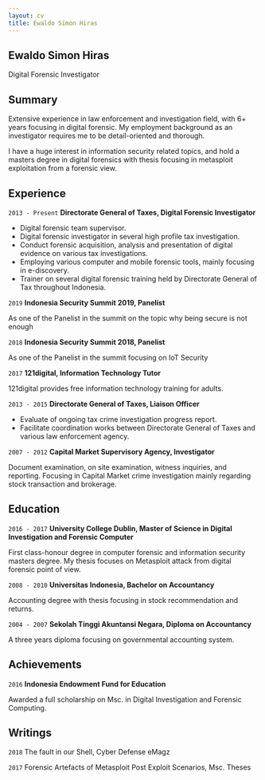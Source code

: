 ```yaml
---
layout: cv
title: Ewaldo Simon Hiras
---
```

## Ewaldo Simon Hiras
Digital Forensic Investigator

## Summary
Extensive experience in law enforcement and investigation field, with 6+ years focusing in digital forensic. My employment background as an investigator requires me to be detail-oriented and thorough.

I have a huge interest in information security related topics, and hold a masters degree in digital forensics with thesis focusing in metasploit exploitation from a forensic view.

## Experience

`2013 - Present`
**Directorate General of Taxes, Digital Forensic Investigator**
- Digital forensic team supervisor.
- Digital forensic investigator in several high profile tax investigation.
- Conduct forensic acquisition, analysis and presentation of digital evidence on various tax investigations.
-   Employing various computer and mobile forensic tools, mainly focusing in e-discovery.
-   Trainer on several digital forensic training held by Directorate General of Tax throughout Indonesia.

`2019`
**Indonesia Security Summit 2019, Panelist**

As one of the Panelist in the summit on the topic why being secure is not enough

`2018`
**Indonesia Security Summit 2018, Panelist**

As one of the Panelist in the summit focusing on IoT Security

`2017`
**121digital, Information Technology Tutor**

121digital provides free information technology training for adults.

`2013 - 2015`
**Directorate General of Taxes, Liaison Officer**

- Evaluate of ongoing tax crime investigation progress report.
-   Facilitate coordination works between Directorate General of Taxes and various law enforcement agency.

`2007 - 2012`
**Capital Market Supervisory Agency, Investigator**

Document examination, on site examination, witness inquiries, and reporting. Focusing in Capital Market crime investigation mainly regarding stock transaction and brokerage.


## Education

`2016 - 2017`
**University College Dublin,  Master of Science in Digital Investigation and Forensic Computer**

First class-honour degree in computer forensic and information security masters degree.  My thesis focuses on Metasploit attack from digital forensic point of view.

`2008 - 2010`
**Universitas Indonesia, Bachelor on Accountancy**

Accounting degree with thesis focusing in stock recommendation and returns.

`2004 - 2007`
**Sekolah Tinggi Akuntansi Negara, Diploma on Accountancy**

A three years diploma focusing on governmental accounting system.

## Achievements

`2016`
**Indonesia Endowment Fund for Education**

Awarded a full scholarship on Msc. in Digital Investigation and Forensic Computing.


## Writings

`2018`
The fault in our Shell, Cyber Defense eMagz

`2017`
Forensic Artefacts of Metasploit Post Exploit Scenarios, Msc. Theses




<!-- ### Footer

Last updated: November 2019 -->
